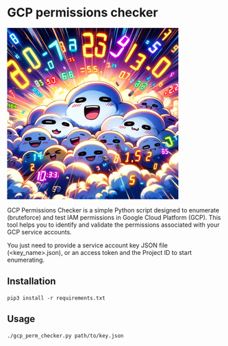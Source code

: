 
# GCP permissions checker


<img src="/static/clouds.jpg" width="400" height="400">

GCP Permissions Checker is a simple Python script designed to enumerate (bruteforce) and test IAM permissions in Google Cloud Platform (GCP). This tool helps you to identify and validate the permissions associated with your GCP service accounts.

You just need to provide a service account key JSON file (<key_name>.json), or an access token and the Project ID to start enumerating.


## Installation

    pip3 install -r requirements.txt

## Usage

    ./gcp_perm_checker.py path/to/key.json
